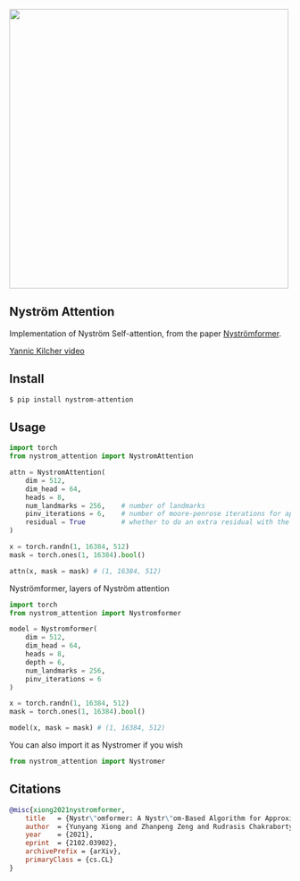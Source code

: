 <img src="./diagram.png" width="500px"></img>

## Nyström Attention

Implementation of Nyström Self-attention, from the paper <a href="https://arxiv.org/abs/2102.03902">Nyströmformer</a>.

<a href="https://www.youtube.com/watch?v=m-zrcmRd7E4">Yannic Kilcher video</a>

## Install

```bash
$ pip install nystrom-attention
```

## Usage

```python
import torch
from nystrom_attention import NystromAttention

attn = NystromAttention(
    dim = 512,
    dim_head = 64,
    heads = 8,
    num_landmarks = 256,    # number of landmarks
    pinv_iterations = 6,    # number of moore-penrose iterations for approximating pinverse. 6 was recommended by the paper
    residual = True         # whether to do an extra residual with the value or not. supposedly faster convergence if turned on
)

x = torch.randn(1, 16384, 512)
mask = torch.ones(1, 16384).bool()

attn(x, mask = mask) # (1, 16384, 512)
```

Nyströmformer, layers of Nyström attention

```python
import torch
from nystrom_attention import Nystromformer

model = Nystromformer(
    dim = 512,
    dim_head = 64,
    heads = 8,
    depth = 6,
    num_landmarks = 256,
    pinv_iterations = 6
)

x = torch.randn(1, 16384, 512)
mask = torch.ones(1, 16384).bool()

model(x, mask = mask) # (1, 16384, 512)
```

You can also import it as Nystromer if you wish

```python
from nystrom_attention import Nystromer
```
## Citations

```bibtex
@misc{xiong2021nystromformer,
    title   = {Nystr\"omformer: A Nystr\"om-Based Algorithm for Approximating Self-Attention},
    author  = {Yunyang Xiong and Zhanpeng Zeng and Rudrasis Chakraborty and Mingxing Tan and Glenn Fung and Yin Li and Vikas Singh},
    year    = {2021},
    eprint  = {2102.03902},
    archivePrefix = {arXiv},
    primaryClass = {cs.CL}
}
```
